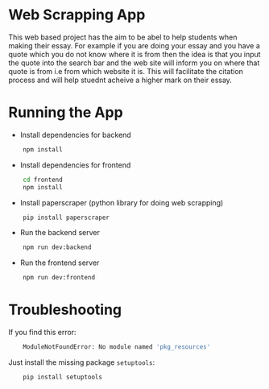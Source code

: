 # Web Scrapping App
This web based project has the aim to be abel to help students when making their essay.
For example if you are doing your essay and you have a quote which you do not know where it is from then the idea is that you input the quote into the search bar and the web site will inform you on where that quote is from i.e from which website it is. This will facilitate the citation process and will help stuednt acheive a higher mark on their essay.

# Running the App

- Install dependencies for backend

```bash
    npm install
```

- Install dependencies for frontend

```bash
    cd frontend
    npm install
```

- Install paperscraper (python library for doing web scrapping)

```bash
    pip install paperscraper
```

- Run the backend server

```bash
    npm run dev:backend
```

- Run the frontend server

```bash
    npm run dev:frontend
```

# Troubleshooting

If you find this error:

```bash
    ModuleNotFoundError: No module named 'pkg_resources'
```

Just install the missing package `setuptools`:

```bash
    pip install setuptools
```
